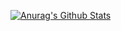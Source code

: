 [![Anurag's Github Stats](https://github-readme-stats-azure-nine.vercel.app/api?username=josephsookim&count_private=true&theme=react&show_icons=true&include_all_commits=true)](https://github.com/anuraghazra/github-readme-stats)

<!--
**josephsookim/josephsookim** is a ✨ _special_ ✨ repository because its `README.md` (this file) appears on your GitHub profile.

Here are some ideas to get you started:

- 🔭 I’m currently working on ...
- 🌱 I’m currently learning ...
- 👯 I’m looking to collaborate on ...
- 🤔 I’m looking for help with ...
- 💬 Ask me about ...
- 📫 How to reach me: ...
- 😄 Pronouns: ...
- ⚡ Fun fact: ...
-->
